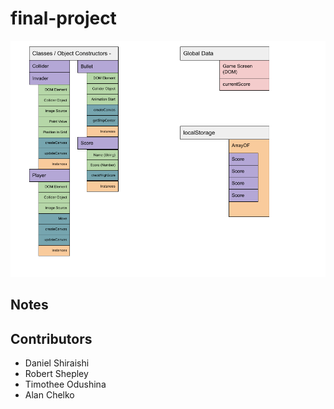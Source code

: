 # final-project


![Domain Modeling](docs/domain-modeling.png)

## Notes

## Contributors
- Daniel Shiraishi
- Robert Shepley
- Timothee Odushina
- Alan Chelko